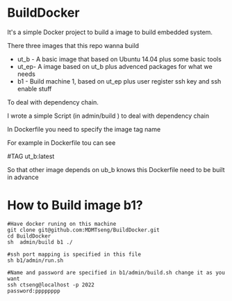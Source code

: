 # BuildDocker
It's a simple Docker project to build a image to build embedded system.

There three images that this repo wanna build

 * ut_b - A basic image that based on Ubuntu 14.04 plus some basic tools 
 * ut_ep- A image based on ut_b plus advenced packages for what we needs
 * b1   - Build machine 1, based on ut_ep plus user register ssh key and ssh enable stuff




To deal with dependency chain.

I wrote a simple Script (in admin/build <tag name> <searching root dir>) to deal with dependency chain

In Dockerfile you need to specify the image tag name

For example in Dockerfile tou can see

\#TAG ut_b:latest 

So that other image depends on ub_b knows this Dockerfile need to be built in advance





# How to Build image b1?
```
#Have docker runing on this machine
git clone git@github.com:MDMTseng/BuildDocker.git
cd BuildDocker
sh  admin/build b1 ./

#ssh port mapping is specified in this file
sh b1/admin/run.sh

#Name and password are specified in b1/admin/build.sh change it as you want
ssh ctseng@localhost -p 2022
password:pppppppp
```
